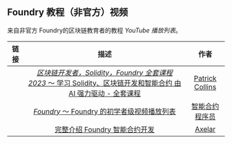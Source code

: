 ## Foundry 教程（非官方）视频

来自非官方 Foundry的区块链教育者的教程 *YouTube 播放列表*。

链接 | 描述 | 作者
|:--:|:--:|:--:|
<a href="https://www.youtube.com/playlist?list=PL4Rj_WH6yLgWe7TxankiqkrkVKXIwOP42" target="_blank"><img src="https://i.ytimg.com/vi/umepbfKp5rI/hq720.jpg" alt=""></a> | <a href="https://www.youtube.com/playlist?list=PL4Rj_WH6yLgWe7TxankiqkrkVKXIwOP42" target="_blank">_区块链开发者，Solidity，Foundry 全套课程 2023_ ～ 学习 Solidity、区块链开发和智能合约 由 AI 强力驱动 - 全套课程</a> | <a href="https://www.youtube.com/@PatrickAlphaC" target="_blank">Patrick Collins</a>
<a href="https://youtube.com/playlist?list=PLO5VPQH6OWdUrKEWPF07CSuVm3T99DQki" target="_blank"><img src="https://i.ytimg.com/vi/tgs5q-GJmg4/hq720.jpg" alt=""></a> | <a href="https://youtube.com/playlist?list=PLO5VPQH6OWdUrKEWPF07CSuVm3T99DQki" target="_blank">_Foundry_ ～ Foundry 的初学者级视频播放列表</a> | <a href="https://www.youtube.com/@smartcontractprogrammer" target="_blank">智能合约程序员</a>
<a href="https://www.youtube.com/watch?v=hOB1Yiuxojk" target="_blank"><img src="https://i.ytimg.com/vi/hOB1Yiuxojk/maxresdefault.jpg" alt=""></a> | <a href="https://www.youtube.com/watch?v=hOB1Yiuxojk" target="_blank">完整介绍 Foundry 智能合约开发</a> | <a href="https://www.youtube.com/@Axelarcore" target="_blank">Axelar</a>